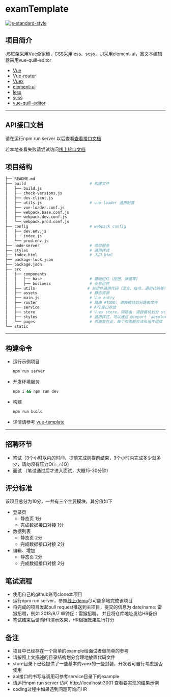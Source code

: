 # examTemplate
[![js-standard-style](https://img.shields.io/badge/code%20style-standard-brightgreen.svg)](http://standardjs.com)
## 项目简介
JS框架采用Vue全家桶，CSS采用less、scss，UI采用element-ui，富文本编辑器采用vue-quill-editor
* [Vue](https://vuejs.org/)
* [Vue-router](https://router.vuejs.org/zh-cn/)
* [Vuex](https://vuex.vuejs.org/zh-cn/)
* [element-ui](http://element-cn.eleme.io/#/zh-CN/component/installation)
* [less](http://lesscss.cn/features/)
* [scss](https://www.sass.hk/guide/)
* [vue-quill-editor](https://github.com/surmon-china/vue-quill-editor)
___
## API接口文档
请在运行npm run server 以后查看[查看接口文档](http://localhost:3001/api.html)

若本地查看失败请尝试访问[线上接口文档](https://www.zybuluo.com/zhuozhongzhi/note/1242772)
## 项目结构
```bash
├── README.md
├── build                            # 构建文件
│   ├── build.js
│   ├── check-versions.js
│   ├── dev-client.js
│   ├── utils.js                     # vue-loader 通用配置
│   ├── vue-loader.conf.js
│   ├── webpack.base.conf.js
│   ├── webpack.dev.conf.js
│   └── webpack.prod.conf.js
├── config                           # webpack config
│   ├── dev.env.js
│   ├── index.js
│   └── prod.env.js
├── node-server                      # 项目服务    
├── styles                           # 通用样式    
├── index.html                       # 入口 html
├── package-lock.json
├── package.json
├── src
│   ├── components
│   │   ├── base                     # 基础组件（按钮、弹窗等)
│   │   ├── business                 # 业务组件
│   ├── utils                       # 非组件通用代码（混合、指令、通用代码等）
│   ├── assets                       # 静态资源
│   ├── main.js                      # Vue entry
│   ├── router                       # 路由 #TODO: 请按模块划分路由文件
│   ├── service                      # API接口存放
│   ├── store                        # Vuex store，同路由，请按模块划分 store 文件
│   ├── styles                       # 通用样式，可以通过 @import 'absolute-path' 引入
│   └── pages                        # 页面放在此，每个页面都应该由组件组成
└── static
```
___
## 构建命令
* 运行示例项目
  ```bash
  npm run server
  ```
* 开发环境服务
  ```bash
  npm i && npm run dev
  ```
* 构建
  ```bash
  npm run build
  ```
* 详情请参考 [vue-template](https://vuejs-templates.github.io/webpack/commands.html)

___

## 招聘环节
 - 笔试（3个小时以内的时间，提前完成则提前结束，3个小时内完成多少就多少，请勿须有压力O(∩_∩)O）
 - 面试 （笔试通过后才进入面试，大概15-30分钟）

## 评分标准
该项目总分为10分，一共有三个主要模块，其分值如下
 - 登录页
    - 静态页 1分
    - 完成数据接口对接 1分
 - 数据列表
    - 静态页 2分
    - 完成数据接口对接 2分
 - 编辑、增加
    - 静态页 2分
    - 完成数据接口对接 2分
    
 ## 笔试流程
 - 使用自己的github账号clone本项目
 - 运行npm run server，参照[线上demo](http://localhost:3001/)尽可能多地完成该项目
 - 将完成的项目发起pull request推送到主项目，提交的信息为
    date/name: 雷猴招聘，例如 2018/8/7 卓钟侄：雷猴招聘。
    并且将仓库地址发给HR备份
 - 笔试结束后请向HR演示效果，HR根据效果进行打分
    
## 备注
  - 项目中已经存在一个简单的example给面试者做简单的参考
  - 请按照上文描述的目录结构划分合理地放置代码文件
  - store目录下已经提供了一些基本的vuex的一些封装，开发者可自行考虑是否使用
  - api接口的书写与调用可参考service目录下的example
  - 请运行npm run server 访问 http://localhost:3001 查看要实现的结果示例
  - coding过程中如果遇到问题可询问HR   

